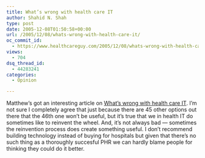 ```yaml
---
title: What’s wrong with health care IT
author: Shahid N. Shah
type: post
date: 2005-12-08T01:50:58+00:00
url: /2005/12/08/whats-wrong-with-health-care-it/
oc_commit_id:
  - https://www.healthcareguy.com/2005/12/08/whats-wrong-with-health-care-it/1478768953
views:
  - 704
dsq_thread_id:
  - 44283241
categories:
  - Opinion

---
```

Matthew&#8217;s got an interesting article on [What&#8217;s wrong with health care IT][1]. I&#8217;m not sure I completely agree that just because there are 45 other options out there that the 46th one won&#8217;t be useful, but it&#8217;s true that we in health IT do sometimes like to reinvent the wheel. And, it&#8217;s not always bad &#8212; sometimes the reinvention process does create something useful. I don&#8217;t recommend building technology instead of buying for hospitals but given that there&#8217;s no such thing as a thoroughly succesful PHR we can hardly blame people for thinking they could do it better.

 [1]: http://www.thehealthcareblog.com/the_health_care_blog/2005/12/tech_whats_wron.html